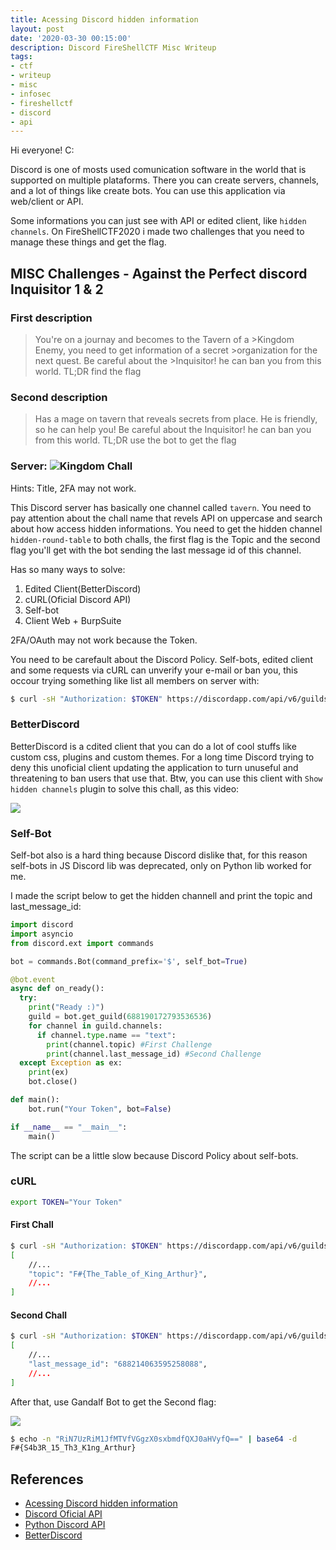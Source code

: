```yaml
---
title: Acessing Discord hidden information
layout: post 
date: '2020-03-30 00:15:00'
description: Discord FireShellCTF Misc Writeup
tags:
- ctf
- writeup
- misc
- infosec
- fireshellctf
- discord
- api
---
```


Hi everyone! C:

Discord is one of mosts used comunication software in the world that is supported on multiple plataforms. There you can create servers, channels, and a lot of things like create bots. You can use this application via web/client or API.

Some informations you can just see with API or edited client, like `hidden channels`. On FireShellCTF2020 i made two challenges that you need to manage these things and get the flag.


## MISC Challenges - Against the Perfect discord Inquisitor 1 & 2

### First description
>You're on a journay and becomes to the Tavern of a >Kingdom Enemy, you need to get information of a secret >organization for the next quest. Be careful about the >Inquisitor! he can ban you from this world.
>TL;DR find the flag

### Second description

>Has a mage on tavern that reveals secrets from place. He is friendly, so he can help you!
>Be careful about the Inquisitor! he can ban you from this world.
>TL;DR use the bot to get the flag

### Server: ![Kingdom Chall](https://discord.gg/fHHyU6g)

Hints: Title, 2FA may not work.

This Discord server has basically one channel called `tavern`. You need to pay attention about the chall name that revels API on uppercase and search about how access hidden informations. You need to get the hidden channel `hidden-round-table` to both challs, the first flag is the Topic and the second flag you'll get with the bot sending the last message id of this channel.

Has so many ways to solve:
1. Edited Client(BetterDiscord)
2. cURL(Oficial Discord API)
3. Self-bot
4. Client Web + BurpSuite

2FA/OAuth may not work because the Token.

You need to be carefault about the Discord Policy. Self-bots, edited client and some requests via cURL can unverify your e-mail or ban you, this occour trying something like list all members on server with:

```bash
$ curl -sH "Authorization: $TOKEN" https://discordapp.com/api/v6/guilds/{guild.id}/members | jq
```

### BetterDiscord

BetterDiscord is a cdited client that you can do a lot of cool stuffs like custom css, plugins and custom themes. For a long time Discord trying to deny this unoficial client updating the application to turn unuseful and threatening to ban users that use that. Btw, you can use this client with `Show hidden channels` plugin to solve this chall, as this video:

[![](https://i.ytimg.com/vi/-COfkwjVEyY/hqdefault.jpg?sqp=-oaymwEZCNACELwBSFXyq4qpAwsIARUAAIhCGAFwAQ==&rs=AOn4CLDQJJwJF7bjMk4RFU-BPiv05QS35w)](https://www.youtube.com/watch?v=-COfkwjVEyY)

### Self-Bot

Self-bot also is a hard thing because Discord dislike that, for this reason self-bots in JS Discord lib was deprecated, only on Python lib worked for me.

I made the script below to get the hidden channell and print the topic and last_message_id:

```py
import discord
import asyncio
from discord.ext import commands

bot = commands.Bot(command_prefix='$', self_bot=True)

@bot.event
async def on_ready():
  try:
    print("Ready :)")
    guild = bot.get_guild(688190172793536536)
    for channel in guild.channels:
      if channel.type.name == "text":
        print(channel.topic) #First Challenge
        print(channel.last_message_id) #Second Challenge
  except Exception as ex:
    print(ex)
    bot.close()

def main():
    bot.run("Your Token", bot=False)

if __name__ == "__main__":
    main()
```

The script can be a little slow because Discord Policy about self-bots.

### cURL

```bash
export TOKEN="Your Token"
```
#### First Chall
```bash
$ curl -sH "Authorization: $TOKEN" https://discordapp.com/api/v6/guilds/688190172793536536/channels | jq
[
    //...
    "topic": "F#{The_Table_of_King_Arthur}",
    //...
]
```
#### Second Chall
```bash
$ curl -sH "Authorization: $TOKEN" https://discordapp.com/api/v6/guilds/688190172793536536/channels | jq
[
    //...
    "last_message_id": "688214063595258088",
    //...
]
```
After that, use Gandalf Bot to get the Second flag:

![](https://i.imgur.com/danf5N9.png)

```bash
$ echo -n "RiN7UzRiM1JfMTVfVGgzX0sxbmdfQXJ0aHVyfQ==" | base64 -d
F#{S4b3R_15_Th3_K1ng_Arthur}
```


## References

* [Acessing Discord hidden information](https://lucasnathaniel.github.io/telegram-misc-challenge/)
* [Discord Oficial API](https://discordapp.com/developers/docs/reference)
* [Python Discord API](https://discordpy.readthedocs.io/en/latest/)
* [BetterDiscord](https://betterdiscord.net/)